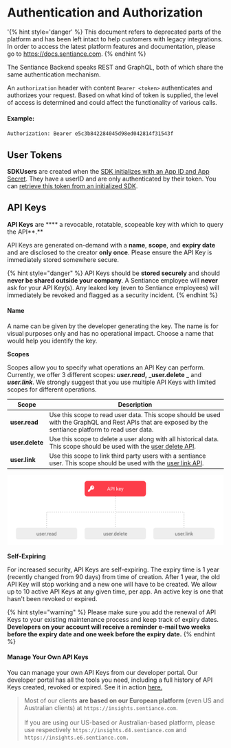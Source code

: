 # Authentication and Authorization

'{% hint style='danger' %} This document refers to deprecated parts of the platform and has been left intact to help customers with legacy integrations. In order to access the latest platform features and documentation, please go to https://docs.sentiance.com. {% endhint %}

The Sentiance Backend speaks REST and GraphQL, both of which share the same authentication mechanism.

An `authorization` header with content `Bearer <token>` authenticates and authorizes your request. Based on what kind of token is supplied, the level of access is determined and could affect the functionality of various calls.

#### Example:

```
Authorization: Bearer e5c3b842284045d98ed042814f31543f
```

## User Tokens

**SDKUsers** are created when the [SDK initializes with an App ID and App Secret](../sdk/getting-started/android-sdk/initialization.md). They have a userID and are only authenticated by their token. You can [retrieve this token from an initialized SDK](../sdk/appendix/user-credentials.md#get-user-and-token).

## API Keys

**API Keys** are **** a revocable, rotatable, scopeable key with which to query the API**.**&#x20;

API Keys are generated on-demand with a **name**, **scope**, and **expiry date** and are disclosed to the creator **only once**. Please ensure the API Key is immediately stored somewhere secure.

{% hint style="danger" %}
API Keys should be **stored securely** and should **never be shared outside your company**. A Sentiance employee will **never** ask for your API Key(s). Any leaked key (even to Sentiance employees) will immediately be revoked and flagged as a security incident.
{% endhint %}

#### Name

A name can be given by the developer generating the key. The name is for visual purposes only and has no operational impact. Choose a name that would help you identify the key.

**Scopes**

Scopes allow you to specify what operations an API Key can perform. Currently, we offer 3 different scopes: _**user.read**_**,** _**user.delete** _ and _**user.link**_. We strongly suggest that you use multiple API Keys with limited scopes for different operations.

| Scope           | Description                                                                                                                                                                    |
| --------------- | ------------------------------------------------------------------------------------------------------------------------------------------------------------------------------ |
| **user.read**   | Use this scope to read user data. This scope should be used with the GraphQL and Rest APIs that are exposed by the sentiance platform to read user data.                       |
| **user.delete** | Use this scope to delete a user along with all historical data. This scope should be used with the [user delete API](https://docs.sentiance.com/backend/rest-api#user-delete). |
| **user.link**   | Use this scope to link third party users with a sentiance user. This scope should be used with the [user link API](https://docs.sentiance.com/backend/rest-api#user-link).     |

![API Key scopes](<../.gitbook/assets/Screenshot 2020-02-18 at 15.26.15.png>)

**Self-Expiring**

For increased security, API Keys are self-expiring. The expiry time is 1 year (recently changed from 90 days) from time of creation. After 1 year, the old API Key will stop working and a new one will have to be created. We allow up to 10 active API Keys at any given time, per app. An active key is one that hasn't been revoked or expired.

{% hint style="warning" %}
Please make sure you add the renewal of API Keys to your existing maintenance process and keep track of expiry dates. **Developers on your account will receive a reminder e-mail two weeks before the expiry date and one week before the expiry date.** &#x20;
{% endhint %}

#### Manage Your Own API Keys

You can manage your own API Keys from our developer portal. Our developer portal has all the tools you need, including a full history of API Keys created, revoked or expired. See it in action [here.](https://insights.sentiance.com/#/login)

> Most of our clients **are based on our European platform** (even US and Australian clients) at `https://insights.sentiance.com`. \
> \
> If you are using our US-based or Australian-based platform, please use respectively `https://insights.d4.sentiance.com` and `https://insights.e6.sentiance.com.`

